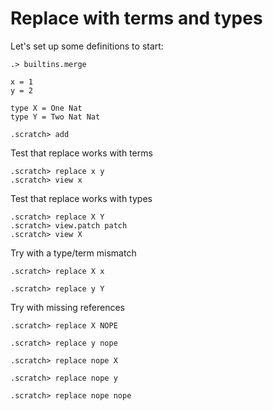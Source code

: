 # Replace with terms and types

Let's set up some definitions to start:

```ucm:hide
.> builtins.merge
```

```unison
x = 1
y = 2

type X = One Nat
type Y = Two Nat Nat
```

```ucm
.scratch> add
```

Test that replace works with terms
```ucm
.scratch> replace x y
.scratch> view x
```

Test that replace works with types
```ucm
.scratch> replace X Y
.scratch> view.patch patch
.scratch> view X
```

Try with a type/term mismatch
```ucm:error
.scratch> replace X x
```
```ucm:error
.scratch> replace y Y
```

Try with missing references
```ucm:error
.scratch> replace X NOPE
```
```ucm:error
.scratch> replace y nope
```
```ucm:error
.scratch> replace nope X
```
```ucm:error
.scratch> replace nope y
```
```ucm:error
.scratch> replace nope nope
```
